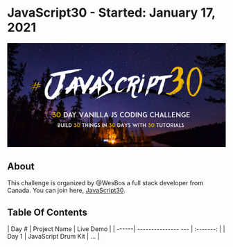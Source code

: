 # JavaScript30 - Started: January 17, 2021
<img src="https://github.com/dyarawilliams/JavaScript30/blob/master/images/javascript30-banner.png?raw=true" >

## About

This challenge is organized by @WesBos a full stack developer from Canada. You can join here, [JavaScript30](https://javascript30.com/).

## Table Of Contents

| Day # | Project Name        | Live Demo |
| ------| --------------- --- | :-------: |
| Day 1 | JavaScript Drum Kit |    ...    |


